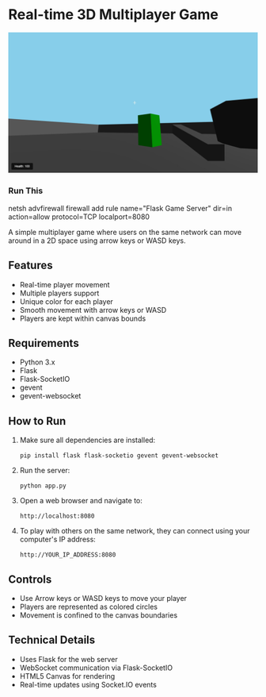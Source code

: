 # Real-time 3D Multiplayer Game

![Screenshot of the game](image.png)

### Run This

netsh advfirewall firewall add rule name="Flask Game Server" dir=in action=allow protocol=TCP localport=8080

A simple multiplayer game where users on the same network can move around in a 2D space using arrow keys or WASD keys.

## Features

- Real-time player movement
- Multiple players support
- Unique color for each player
- Smooth movement with arrow keys or WASD
- Players are kept within canvas bounds

## Requirements

- Python 3.x
- Flask
- Flask-SocketIO
- gevent
- gevent-websocket

## How to Run

1. Make sure all dependencies are installed:
   ```
   pip install flask flask-socketio gevent gevent-websocket
   ```

2. Run the server:
   ```
   python app.py
   ```

3. Open a web browser and navigate to:
   ```
   http://localhost:8080
   ```

4. To play with others on the same network, they can connect using your computer's IP address:
   ```
   http://YOUR_IP_ADDRESS:8080
   ```

## Controls

- Use Arrow keys or WASD keys to move your player
- Players are represented as colored circles
- Movement is confined to the canvas boundaries

## Technical Details

- Uses Flask for the web server
- WebSocket communication via Flask-SocketIO
- HTML5 Canvas for rendering
- Real-time updates using Socket.IO events
